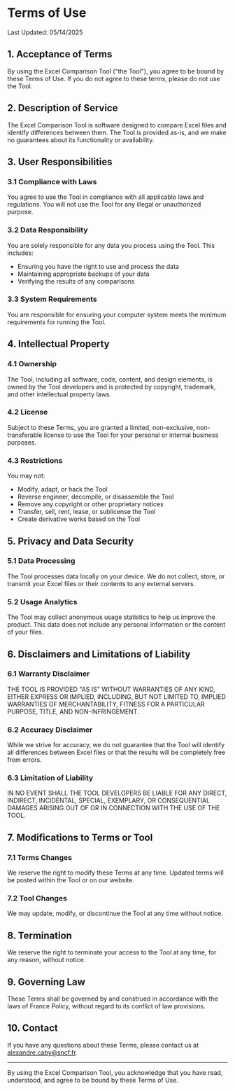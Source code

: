 # Terms of Use

Last Updated: 05/14/2025

## 1. Acceptance of Terms

By using the Excel Comparison Tool ("the Tool"), you agree to be bound by these Terms of Use. If you do not agree to these terms, please do not use the Tool.

## 2. Description of Service

The Excel Comparison Tool is software designed to compare Excel files and identify differences between them. The Tool is provided as-is, and we make no guarantees about its functionality or availability.

## 3. User Responsibilities

### 3.1 Compliance with Laws

You agree to use the Tool in compliance with all applicable laws and regulations. You will not use the Tool for any illegal or unauthorized purpose.

### 3.2 Data Responsibility

You are solely responsible for any data you process using the Tool. This includes:
- Ensuring you have the right to use and process the data
- Maintaining appropriate backups of your data
- Verifying the results of any comparisons

### 3.3 System Requirements

You are responsible for ensuring your computer system meets the minimum requirements for running the Tool.

## 4. Intellectual Property

### 4.1 Ownership

The Tool, including all software, code, content, and design elements, is owned by the Tool developers and is protected by copyright, trademark, and other intellectual property laws.

### 4.2 License

Subject to these Terms, you are granted a limited, non-exclusive, non-transferable license to use the Tool for your personal or internal business purposes.

### 4.3 Restrictions

You may not:
- Modify, adapt, or hack the Tool
- Reverse engineer, decompile, or disassemble the Tool
- Remove any copyright or other proprietary notices
- Transfer, sell, rent, lease, or sublicense the Tool
- Create derivative works based on the Tool

## 5. Privacy and Data Security

### 5.1 Data Processing

The Tool processes data locally on your device. We do not collect, store, or transmit your Excel files or their contents to any external servers.

### 5.2 Usage Analytics

The Tool may collect anonymous usage statistics to help us improve the product. This data does not include any personal information or the content of your files.

## 6. Disclaimers and Limitations of Liability

### 6.1 Warranty Disclaimer

THE TOOL IS PROVIDED "AS IS" WITHOUT WARRANTIES OF ANY KIND, EITHER EXPRESS OR IMPLIED, INCLUDING, BUT NOT LIMITED TO, IMPLIED WARRANTIES OF MERCHANTABILITY, FITNESS FOR A PARTICULAR PURPOSE, TITLE, AND NON-INFRINGEMENT.

### 6.2 Accuracy Disclaimer

While we strive for accuracy, we do not guarantee that the Tool will identify all differences between Excel files or that the results will be completely free from errors.

### 6.3 Limitation of Liability

IN NO EVENT SHALL THE TOOL DEVELOPERS BE LIABLE FOR ANY DIRECT, INDIRECT, INCIDENTAL, SPECIAL, EXEMPLARY, OR CONSEQUENTIAL DAMAGES ARISING OUT OF OR IN CONNECTION WITH THE USE OF THE TOOL.

## 7. Modifications to Terms or Tool

### 7.1 Terms Changes

We reserve the right to modify these Terms at any time. Updated terms will be posted within the Tool or on our website.

### 7.2 Tool Changes

We may update, modify, or discontinue the Tool at any time without notice.

## 8. Termination

We reserve the right to terminate your access to the Tool at any time, for any reason, without notice.

## 9. Governing Law

These Terms shall be governed by and construed in accordance with the laws of France Policy, without regard to its conflict of law provisions.

## 10. Contact

If you have any questions about these Terms, please contact us at [alexandre.caby@sncf.fr](mailto:alexandre.caby@sncf.fr).

---

By using the Excel Comparison Tool, you acknowledge that you have read, understood, and agree to be bound by these Terms of Use.
